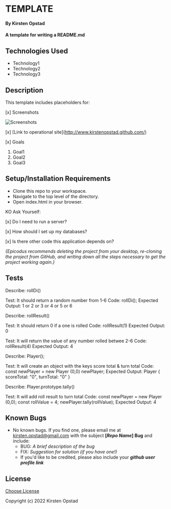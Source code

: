 # TEMPLATE

#### By Kirsten Opstad

#### A template for writing a README.md

## Technologies Used

* Technology1 
* Technology2 
* Technology3

## Description

This template includes placeholders for:

[x] Screenshots

![Screenshots](https://external-content.duckduckgo.com/iu/?u=https%3A%2F%2Ftse1.mm.bing.net%2Fth%3Fid%3DOIP.03bZmDGXaBhBYyxxp3Ls3gHaEA%26pid%3DApi&f=1&ipt=e980d57210242747a51c41421e1f09a6de3b1fdaeaadd297496787bb64e80c88&ipo=images)

[x] [Link to operational site](http://www.kirstenopstad.github.com/<REPOSITORY NAME>)

[x] Goals
1. Goal1
2. Goal2
3. Goal3

## Setup/Installation Requirements

* Clone this repo to your workspace.
* Navigate to the top level of the directory.
* Open index.html in your browser.

KO Ask Yourself:

[x] Do I need to run a server? 

[x] How should I set up my databases? 

[x] Is there other code this application depends on?

_{Epicodus recommends deleting the project from your desktop, re-cloning the project from GitHub, and writing down all the steps necessary to get the project working again.}_

## Tests

Describe: rollDi()

Test: It should return a random number from 1-6
Code: rollDi();
Expected Output: 1 or 2 or 3 or 4 or 5 or 6

Describe: rollResult()

Test: It should return 0 if a one is rolled
Code: rollResult(1)
Expected Output: 0

Test: It will return the value of any number rolled betwee 2-6 
Code: rollResult(4)
Expected Output: 4

Describe: Player();

Test: It will create an object with the keys score total & turn total
Code: const newPlayer = new Player (0,0)
newPlayer;
Expected Output: Player { scoreTotal: "0", turnTotal: "0" }

Describe: Player.prototype.tally()

Test: It will add roll result to turn total
Code: 
const newPlayer = new Player (0,0);
const rollValue = 4;
newPlayer.tally(rollValue);
Expected Output: 4

## Known Bugs

* No known bugs. If you find one, please email me at kirsten.opstad@gmail.com with the subject **[_Repo Name_] Bug** and include:
  * BUG: _A brief description of the bug_
  * FIX: _Suggestion for solution (if you have one!)_
  * If you'd like to be credited, please also include your **_github user profile link_**

## License

[Choose License](https://choosealicense.com/)

Copyright (c) 2022 Kirsten Opstad